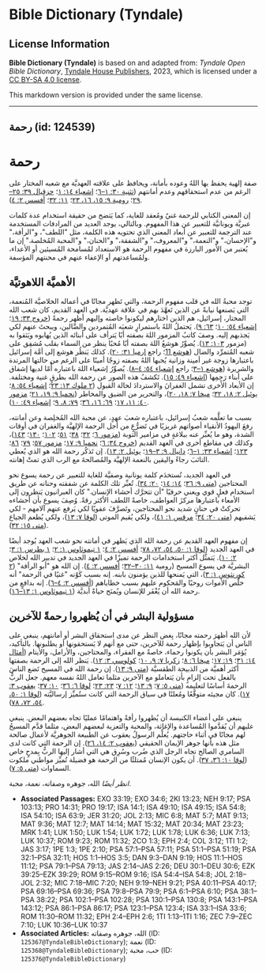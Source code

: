 # Bible Dictionary (Tyndale)

## License Information

**Bible Dictionary (Tyndale)** is based on and adapted from: _Tyndale Open Bible Dictionary_, [Tyndale House Publishers](https://tyndaleopenresources.com/), 2023, which is licensed under a [CC BY-SA 4.0 license](https://creativecommons.org/licenses/by-sa/4.0/legalcode.en).

This markdown version is provided under the same license.



--------------------------------

## رحمة (id: 124539)

رحمة
====

صفة إلهية يحفظ بها اللهُ وعوده بأمانة، ويحافظ على علاقته العهديَّة مع شعبه المختار على الرغم من عدم استحقاقهم وعدم أمانتهم ([تثنية ٣٠: ١–٦](https://ref.ly/Deut30:1-Deut30:6)؛ [إشعياء ١٤: ١](https://ref.ly/Isa14:1)؛ [حزقيال ٣٩: ٢٥–٢٩](https://ref.ly/Ezek39:25-Ezek39:29)؛ [رومية ٩: ١٥، ١٦، ٢٣](https://ref.ly/Rom9:15-Rom9:16)؛ [١١: ٣٢](https://ref.ly/Rom11:32)؛ [أفسس ٢: ٤](https://ref.ly/Eph2:4)).

إن المعنى الكتابي للرحمة غنيٌ ومُعقد للغاية، كما يَتضح من حقيقة استخدام عدة كلمات عبريَّة ويونانيَّة للتعبير عن هذا المفهوم. وبالتالي، يوجد العديد من المرادفات المستخدمة عند الترجمة للتعبير عن أبعاد المعنى الذي تحتويه هذه الكلمة، مثل "اللطف"، و"الرأفة،" و"الإحسان،" و"النعمة،" و"المعروف،" و"الشفقة،" و"الحنان،" و"المحبة المُخلصة." إن ما يُعتبر من الأمور البارزة في مفهوم الرحمة هو الاستعداد لمُسامحة المُسيئين أو الأعداء، ولمُساعدتهم أو الإعفاء عنهم في محنتهم المؤسفة.

الأهميَّة اللاهوتيَّة
---------------------

توجد محبةُ الله في قلب مفهوم الرحمة، والتي تَظهر مجانًا في أعماله الخلاصيَّة المُنعمة، التي يَصنعها نيابةً عن الذين تَعهَّدَ بهم في علاقة عهديَّة. في العهد القديم، كان شعب الله المختار، إسرائيل، هم الذين اختارهم ليكونوا خاصته وإليهم أظهر رحمةً ([خروج ٣٣: ١٩](https://ref.ly/Exod33:19)؛ [إشعياء ٥٤: ١٠](https://ref.ly/Isa54:10)؛ [٦٣: ٩](https://ref.ly/Isa63:9)). يَحتملُ اللهُ باستمرارٍ شعبَه المُتمردين والضَّالين، ويبحثَ عنهم لكي يَجذبهم إليه. وصفَ كاتبُ المزمور اللهَ بصفته أبًا يَترأف على أبنائه الذين يُهابوه ويَثقوا به (مزمور [١٠٣: ١٣](https://ref.ly/Ps103:13)). يُصوِّرُ هوشعُ اللهَ بصفته أبًا مُحبًا ينظر من السماء بقلب مُشفِق على شعبه المُتمرِّد والضال ([هوشع 11](https://ref.ly/Hos11:1-Hos11:12)؛ راجع [إرميا ٣١: ٢٠](https://ref.ly/Jer31:20)). كذلك يَنظُر هوشع إلى أمَّة إسرائيل باعتبارها زوجة غير أمينة وزانية يُحبها اللهُ بصفته زوجًا أمينًا على الرغم من حالتها المرتدة والشريرة ([هوشع ١–٣](https://ref.ly/Hos1:1-Hos3:5)؛ راجع [إشعياء ٥٤: ٤–٨](https://ref.ly/Isa54:4-Isa54:8)). يُصوِّرُ إشعياء اللهَ باعتباره أُمًا لديها إشفاق على أبناء رَحِمِها ([إشعياء ٤٩: ١٥](https://ref.ly/Isa49:15)). تَكشفُ هذه الصور عن رحمة الله بطرقٍ غنية ومختلفة. إن الأبعاد الأخرى تشمل الغفرانَ والاستردادَ لحالة القبول ([٢ ملوك ١٣: ٢٣](https://ref.ly/2Kgs13:23)؛ [إشعياء ٥٤: ٨](https://ref.ly/Isa54:8)؛ [يوئيل ٢: ١٨، ٣٢](https://ref.ly/Joel2:18-Joel2:32)؛ [ميخا ٧: ١٨، ٢٠](https://ref.ly/Mic7:18-Mic7:20))، والتحرير من الضيق والمخاطر ([نحميا ٩: ١٩، ٢١](https://ref.ly/Neh9:19-Neh9:21)؛ [مزمور ٤٠: ١١، ١٧](https://ref.ly/Ps40:11-Ps40:17)؛ [٦٩: ١٦، ٣٦](https://ref.ly/Ps69:16-Ps69:36)؛ [٧٩: ٨، ٩](https://ref.ly/Ps79:8-Ps79:9)؛ [إشعياء ٤٩: ١٠](https://ref.ly/Isa49:10)).

بسبب ما تعلَّمه شعبُ إسرائيل، باعتباره شعبَ عهدٍ، عن محبة الله المُخلِصة وعن أمانته، رفعَ اليهودُ الأتقياء أصواتهم غريزيًا في تَضرُّعٍ من أجل الرحمة الإلهيَّة والغفران في أوقات الشدة، وهو ما يُعبِّر عنه ببلاغةٍ في مزامير التوبة ([مزمور ٦](https://ref.ly/Ps6:1-Ps6:10)؛ [٣٢](https://ref.ly/Ps32:1-Ps32:11)؛ [٣٨](https://ref.ly/Ps38:1-Ps38:22)؛ [٥١](https://ref.ly/Ps51:1-Ps51:19)؛ [١٠٢](https://ref.ly/Ps102:1-Ps102:28)؛ [١٣٠](https://ref.ly/Ps130:1-Ps130:8)؛ [١٤٣](https://ref.ly/Ps143:1-Ps143:12))، وكذلك في مقاطع أخرى في العهد القديم ([خروج ٣٤: ٦](https://ref.ly/Exod34:6)؛ [نحميا ٩: ١٧](https://ref.ly/Neh9:17)؛ [مزمور ٥٧](https://ref.ly/Ps57:1-Ps57:11)؛ [٧٩](https://ref.ly/Ps79:1-Ps79:13)؛ [٨٦](https://ref.ly/Ps86:1-Ps86:17)؛ [١٢٣](https://ref.ly/Ps123:1-Ps123:4)؛ [إشعياء ٣٣: ١–٦](https://ref.ly/Isa33:1-Isa33:6)؛ [دانيال ٩: ٣–١٩](https://ref.ly/Dan9:3-Dan9:19)؛ [يوئيل ٢: ١٣](https://ref.ly/Joel2:13)). إن تَذكُر رحمة الله هو الذي يُعطي التائبَ رجاءً واليقين بالنعمة الإلهيَّة والمُصالحةَ مع الرب الذي تمتْ إهانته.

في العهد الجديد، تُستخدَم كلمة يونانية وصفيَّة للغاية للتعبير عن رحمة يسوع نحو المحتاجين ([متى ٩: ٣٦](https://ref.ly/Matt9:36)؛ [١٤: ١٤](https://ref.ly/Matt14:14)؛ [٢٠: ٣٤](https://ref.ly/Matt20:34)). تُعبِّر تلك الكلمة عن شفقته وحنانه عن طريق استخدام فعلٍ قوي ويعني حرفيًا "أن تتحرَّك أحشاء الإنسان." كان العبرانيون يَنظرون إلى الأمعاء باعتبارها مركزَ العواطف، خاصةً اللطف الأكثر رقةً. وُصِفَ يسوع بأن أحشاءه تحركتْ في حنانٍ شديد نحو المحتاجين، وتَصرَّفَ عفويًا لكي يَرفع عنهم آلامهم \- لكي يَشفيهم ([متى ٢٠: ٣٤](https://ref.ly/Matt20:34)؛ [مرقس ١: ٤١](https://ref.ly/Mark1:41))، ولكي يُقيم الموتى ([لوقا ٧: ١٣](https://ref.ly/Luke7:13))، ولكي يُطعم الجياع ([متى ١٥: ٣٢](https://ref.ly/Matt15:32)).

إن مفهوم العهد القديم عن رحمة الله الذي يَظهر في أمانته نحو شعب العهد يُوجد أيضًا في العهد الجديد ([لوقا ١: ٥٠، ٥٤، ٧٢، ٧٨](https://ref.ly/Luke1:50)؛ [أفسس ٢: ٤](https://ref.ly/Eph2:4)؛ [١ تيموثاوس ١: ٢](https://ref.ly/1Tim1:2)؛ [١ بطرس ١: ٣](https://ref.ly/1Pet1:3)؛ [٢: ١٠](https://ref.ly/1Pet2:10)). يَتمثَّل أكثر استخدامات الرحمة تميزًا في العهد الجديد في تدبير الله لخلاص البشريَّة في يسوع المسيح (رومية [١١: ٣٠–٣٢](https://ref.ly/Rom11:30-Rom11:32)؛ [أفسس ٢: ٤](https://ref.ly/Eph2:4)). إن الله هو "أبو الرأفة" ([٢ كورنثوس ١: ٣](https://ref.ly/2Cor1:3))، التي يَمنحها للذين يؤمنون بابنه. إنه بسبب كَوْنه "غنيًا في الرحمة" أنه خلَّص الأموات روحيًا والمَحكوم عليهم بسبب خطاياهم ([أفسس ٢: ٤–٦](https://ref.ly/Eph2:4-Eph2:6)). إنه بدافعٍ من رحمة الله أن يُغْفَر للإنسان ويُمنَح حياةً أبديَّة ([١ تيموثاوس ١: ١٣–١٦](https://ref.ly/1Tim1:13-1Tim1:16)).

مسؤولية البشر في أن يُظهروا رحمةً للآخرين
-----------------------------------------

لأن الله أظهرَ رحمته مجانًا، بِغض النظر عن مدى استحقاق البشر أو أمانتهم، ينبغي على الناس أن يَتجاوبوا بإظهار رحمة للآخرين، حتى مع أنهم لا يَستحقونها أو يطلبونها. بالتأكيد، يُؤمَر البشر بأن يكونوا رحماء، خاصةً مع الفقراء، والمحتاجين، والأرامل، والأيتام ([أمثال ١٤: ٣١](https://ref.ly/Prov14:31)؛ [١٩: ١٧](https://ref.ly/Prov19:17)؛ [ميخا ٦: ٨](https://ref.ly/Mic6:8)؛ [زكريا ٧: ٩، ١٠](https://ref.ly/Zech7:9-Zech7:10)؛ [كولوسي ٣: ١٢](https://ref.ly/Col3:12)). يَنظر الله إلى الرحمة بصفتها أكثر أهميَّة من الذبيحة الطقسيَّة ([متى ٩: ١٣](https://ref.ly/Matt9:13)). إن رحمة الله في المسيح تَضع الناسَ بالفعل تحت إلزامٍ بأن يَتعاملو مع الآخرين مثلما تعامل اللهُ نفسه معهم. جعل الربُّ الرحمةَ أساسًا لتعليمه ([متى ٥: ٧](https://ref.ly/Matt5:7)؛ [٩: ١٣](https://ref.ly/Matt9:13)؛ [١٢: ٧](https://ref.ly/Matt12:7)؛ [٢٣: ٢٣](https://ref.ly/Matt23:23)؛ [لوقا ٦: ٣٦](https://ref.ly/Luke6:36)؛ [١٠: ٣٧](https://ref.ly/Luke10:37)؛ [يعقوب ٣: ١٧](https://ref.ly/Jas3:17)). كان مجيئه متوقَّعًا ومُعلنًا في سياق الرحمة التي كانت ستُميِّز إرساليَّته ([لوقا ١: ٥٠، ٥٤، ٧٢، ٧٨](https://ref.ly/Luke1:50)).

ينبغي على أعضاء الكنيسة أن يُظهروا رأفةً واهتمامًا عمليًا تجاه بعضهم البعض. ينبغي عليهم أن يُقدَّموا المُساعدة والإغاثة، والمحبة والتعزية لبعضهم البعض، مثلما قدَّم المسيحُ لهم مجانًا في أثناء حاجتهم. يُعلِّم الرسولُ يعقوب عن الطبيعة الجوهريَّة لأعمال صالحة مثل هذه بأنها جوهر الإيمان الحقيقي ([يعقوب ٢: ١٤، ٢٦](https://ref.ly/Jas2:14-Jas2:26)). إن الرحمة التي كانت لدى السامري الصالح تجاه الرجل الذي ضُرب وسُرِق هي التي أشار إليها الربُّ بِمدحٍ خاص ([لوقا ١٠: ٣٦، ٣٧](https://ref.ly/Luke10:36-Luke10:37)). أن يكون الإنسان مُمتلئًا من الرحمة هو فضيلة تُميِّز مواطني ملكوت السماوات ([متى ٥: ٧](https://ref.ly/Matt5:7)).

*انظر أيضًا* الله، جوهره وصفاته، نعمة، محبة.

* **Associated Passages:** EXO 33:19; EXO 34:6; 2KI 13:23; NEH 9:17; PSA 103:13; PRO 14:31; PRO 19:17; ISA 14:1; ISA 49:10; ISA 49:15; ISA 54:8; ISA 54:10; ISA 63:9; JER 31:20; JOL 2:13; MIC 6:8; MAT 5:7; MAT 9:13; MAT 9:36; MAT 12:7; MAT 14:14; MAT 15:32; MAT 20:34; MAT 23:23; MRK 1:41; LUK 1:50; LUK 1:54; LUK 1:72; LUK 1:78; LUK 6:36; LUK 7:13; LUK 10:37; ROM 9:23; ROM 11:32; 2CO 1:3; EPH 2:4; COL 3:12; 1TI 1:2; JAS 3:17; 1PE 1:3; 1PE 2:10; PSA 57:1–PSA 57:11; PSA 51:1–PSA 51:19; PSA 32:1–PSA 32:11; HOS 1:1–HOS 3:5; DAN 9:3–DAN 9:19; HOS 11:1–HOS 11:12; PSA 79:1–PSA 79:13; JAS 2:14–JAS 2:26; DEU 30:1–DEU 30:6; EZK 39:25–EZK 39:29; ROM 9:15–ROM 9:16; ISA 54:4–ISA 54:8; JOL 2:18–JOL 2:32; MIC 7:18–MIC 7:20; NEH 9:19–NEH 9:21; PSA 40:11–PSA 40:17; PSA 69:16–PSA 69:36; PSA 79:8–PSA 79:9; PSA 6:1–PSA 6:10; PSA 38:1–PSA 38:22; PSA 102:1–PSA 102:28; PSA 130:1–PSA 130:8; PSA 143:1–PSA 143:12; PSA 86:1–PSA 86:17; PSA 123:1–PSA 123:4; ISA 33:1–ISA 33:6; ROM 11:30–ROM 11:32; EPH 2:4–EPH 2:6; 1TI 1:13–1TI 1:16; ZEC 7:9–ZEC 7:10; LUK 10:36–LUK 10:37
* **Associated Articles:** الله، جوهره وصفاته (ID: `125367@TyndaleBibleDictionary`); نعمة (ID: `125368@TyndaleBibleDictionary`); حب، محبة (ID: `125376@TyndaleBibleDictionary`)


